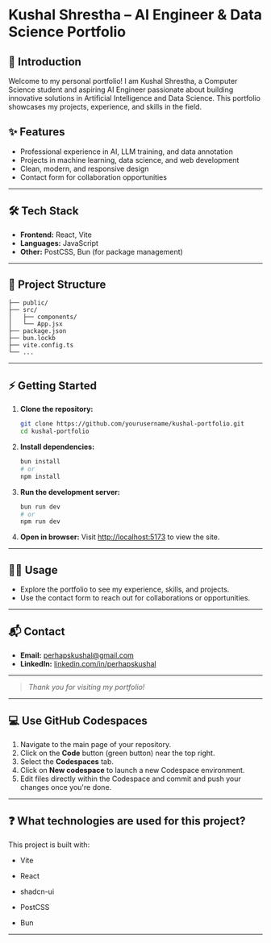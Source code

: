 # Kushal Shrestha – AI Engineer & Data Science Portfolio

## 🚀 Introduction
Welcome to my personal portfolio! I am Kushal Shrestha, a Computer Science student and aspiring AI Engineer passionate about building innovative solutions in Artificial Intelligence and Data Science. This portfolio showcases my projects, experience, and skills in the field.

## ✨ Features

- Professional experience in AI, LLM training, and data annotation
- Projects in machine learning, data science, and web development
- Clean, modern, and responsive design
- Contact form for collaboration opportunities

---

## 🛠️ Tech Stack

- **Frontend:** React, Vite
- **Languages:** JavaScript
- **Other:** PostCSS, Bun (for package management)

---

## 📂 Project Structure

```text
├── public/
├── src/
│   ├── components/
│   └── App.jsx
├── package.json
├── bun.lockb
├── vite.config.ts
└── ...
```

---

## ⚡ Getting Started

1. **Clone the repository:**
	```sh
	git clone https://github.com/yourusername/kushal-portfolio.git
	cd kushal-portfolio
	```
2. **Install dependencies:**
	```sh
	bun install
	# or
	npm install
	```
3. **Run the development server:**
	```sh
	bun run dev
	# or
	npm run dev
	```
4. **Open in browser:**
	Visit [http://localhost:5173](http://localhost:5173) to view the site.

---

## 🧑‍💻 Usage

- Explore the portfolio to see my experience, skills, and projects.
- Use the contact form to reach out for collaborations or opportunities.

---

## 📬 Contact

- **Email:** [perhapskushal@gmail.com](mailto:perhapskushal@gmail.com)
- **LinkedIn:** [linkedin.com/in/perhapskushal](https://linkedin.com/in/perhapskushal)

---

> _Thank you for visiting my portfolio!_

---

## 💻 Use GitHub Codespaces

1. Navigate to the main page of your repository.
2. Click on the **Code** button (green button) near the top right.
3. Select the **Codespaces** tab.
4. Click on **New codespace** to launch a new Codespace environment.
5. Edit files directly within the Codespace and commit and push your changes once you're done.

---

## ❓ What technologies are used for this project?

This project is built with:

- Vite
 
- React
- shadcn-ui
- PostCSS
- Bun

---
